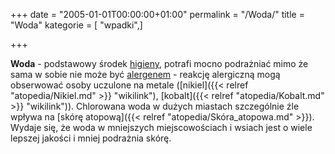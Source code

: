 +++
date = "2005-01-01T00:00:00+01:00"
permalink = "/Woda/"
title = "Woda"
kategorie = [ "wpadki",]

+++

**Woda** - podstawowy środek [higieny](/atopedia/Higiena "wikilink"), potrafi mocno podrażniać mimo że sama w sobie nie może być [alergenem](/atopedia/Alergen "wikilink") - reakcję alergiczną mogą obserwować osoby uczulone na metale ([nikiel]({{< relref "atopedia/Nikiel.md" >}} "wikilink"), [kobalt]({{< relref "atopedia/Kobalt.md" >}} "wikilink")). Chlorowana woda w dużych miastach szczególnie źle wpływa na [skórę atopową]({{< relref "atopedia/Skóra_atopowa.md" >}}). Wydaje się, że woda w mniejszych miejscowościach i wsiach jest o wiele lepszej jakości i mniej podrażnia skórę.
